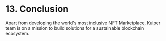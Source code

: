 # 13. Conclusion

Apart from developing the world's most inclusive NFT Marketplace, Kuiper team is on a mission to build solutions for a sustainable blockchain ecosystem.
